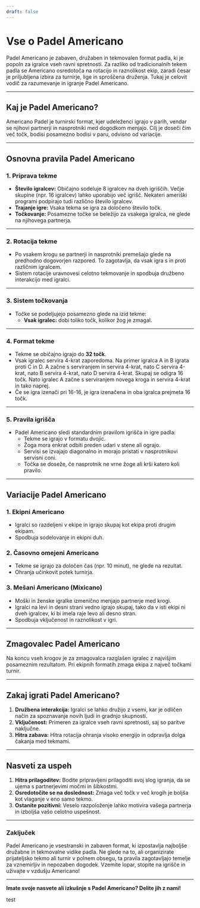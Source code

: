 ```yaml
---
draft: false
---
```

# Vse o Padel Americano

Padel Americano je zabaven, družaben in tekmovalen format padla, ki je popoln za igralce vseh ravni spretnosti. Za razliko od tradicionalnih tekem padla se Americano osredotoča na rotacijo in raznolikost ekip, zaradi česar je priljubljena izbira za turnirje, lige in sproščena druženja. Tukaj je celovit vodič za razumevanje in igranje Padel Americano.

---

## **Kaj je Padel Americano?**

Americano Padel je turnirski format, kjer udeleženci igrajo v parih, vendar se njihovi partnerji in nasprotniki med dogodkom menjajo. Cilj je doseči čim več točk, bodisi posamezno bodisi v paru, odvisno od variacije.

---

## **Osnovna pravila Padel Americano**

### **1. Priprava tekme**
- **Število igralcev:** Običajno sodeluje 8 igralcev na dveh igriščih. Večje skupine (npr. 16 igralcev) lahko uporabijo več igrišč. Nekateri ameriški programi podpirajo tudi različno število igralcev.
- **Trajanje igre:** Vsaka tekma se igra za določeno število točk.
- **Točkovanje:** Posamezne točke se beležijo za vsakega igralca, ne glede na njihovega partnerja.

---

### **2. Rotacija tekme**
- Po vsakem krogu se partnerji in nasprotniki premešajo glede na predhodno dogovorjen razpored. To zagotavlja, da vsak igra s in proti različnim igralcem.
- Sistem rotacije uravnovesi celotno tekmovanje in spodbuja družbeno interakcijo med igralci.

---

### **3. Sistem točkovanja**
- Točke se podeljujejo posamezno glede na izid tekme:
  - **Vsak igralec:** dobi toliko točk, kolikor žog je zmagal.

---

### **4. Format tekme**
- Tekme se običajno igrajo do **32 točk**.
- Vsak igralec servira 4-krat zaporedoma. Na primer igralca A in B igrata proti C in D. A začne s serviranjem in servira 4-krat, nato C servira 4-krat, nato B servira 4-krat, nato D servira 4-krat. Skupaj se odigra 16 točk. Nato igralec A začne s serviranjem novega kroga in servira 4-krat in tako naprej.
- Če se igra izenači pri 16-16, je igra izenačena in oba igralca prejmeta 16 točk.

---

### **5. Pravila igrišča**
- Padel Americano sledi standardnim pravilom igrišča in igre padla:
  - Tekme se igrajo v formatu dvojic.
  - Žoga mora enkrat odbiti preden udari v stene ali ograjo.
  - Servisi se izvajajo diagonalno in morajo pristati v nasprotnikovi servisni coni.
  - Točka se doseže, če nasprotnik ne vrne žoge ali krši katero koli pravilo.

---

## **Variacije Padel Americano**

### **1. Ekipni Americano**
- Igralci so razdeljeni v ekipe in igrajo skupaj kot ekipa proti drugim ekipam.
- Spodbuja sodelovanje in ekipni duh.

### **2. Časovno omejeni Americano**
- Tekme se igrajo za določen čas (npr. 10 minut), ne glede na rezultat.
- Ohranja učinkovit potek turnirja.

### **3. Mešani Americano (Mixicano)**
- Moški in ženske igralke izmenično menjajo partnerje med krogi.
- Igralci na levi in desni strani vedno igrajo skupaj, tako da v isti ekipi ni dveh igralcev, ki bi imela raje levo ali desno stran.
- Spodbuja vključenost in raznolikost v igri.

---

## **Zmagovalec Padel Americano**

Na koncu vseh krogov je za zmagovalca razglašen igralec z najvišjim posameznim rezultatom. Pri ekipnih formatih zmaga ekipa z največ točkami turnir.

---

## **Zakaj igrati Padel Americano?**

1. **Družbena interakcija:** Igralci se lahko družijo z vsemi, kar je odličen način za spoznavanje novih ljudi in gradnjo skupnosti.
2. **Vključenost:** Primeren za igralce vseh ravni spretnosti, saj so paritve naključne.
3. **Hitra zabava:** Hitra rotacija ohranja visoko energijo in odpravlja dolga čakanja med tekmami.

---

## **Nasveti za uspeh**

1. **Hitra prilagoditev:** Bodite pripravljeni prilagoditi svoj slog igranja, da se ujema s partnerjevimi močmi in šibkostmi.
2. **Osredotočite se na doslednost:** Zmaga več točk v več krogih je boljša kot vlaganje v eno samo tekmo.
3. **Ostanite pozitivni:** Veselo razpoloženje lahko motivira vašega partnerja in izboljša vašo celotno uspešnost.

---

### **Zaključek**

Padel Americano je vsestranski in zabaven format, ki izpostavlja najboljše družabne in tekmovalne vidike padla. Ne glede na to, ali organizirate prijateljsko tekmo ali turnir v polnem obsegu, ta pravila zagotavljajo temelje za vznemirljiv in nepozaben dogodek. Vzemite lopar, stopite na igrišče in uživajte v vzdušju Americano!

---

**Imate svoje nasvete ali izkušnje s Padel Americano? Delite jih z nami!**

test